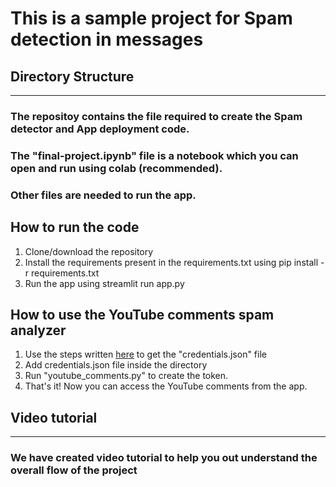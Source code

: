 # This is a sample project for Spam detection in messages

## Directory Structure
----------------------
### The repositoy contains the file required to create the Spam detector and App deployment code.
### The "final-project.ipynb" file is a notebook which you can open and run using colab (recommended).
### Other files are needed to run the app.

## How to run the code
1. Clone/download the repository
2. Install the requirements present in the requirements.txt using pip install -r requirements.txt
3. Run the app using streamlit run app.py

## How to use the YouTube comments spam analyzer
1. Use the steps written [here](https://www.thepythoncode.com/article/using-youtube-api-in-python) to get the "credentials.json" file
2. Add credentials.json file inside the directory
3. Run "youtube_comments.py" to create the token.
4. That's it! Now you can access the YouTube comments from the app.

## Video tutorial
-----------------
### We have created video tutorial to help you out understand the overall flow of the project

